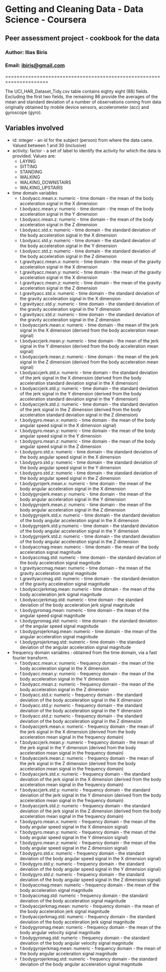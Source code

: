 # Getting and Cleaning Data - Data Science - Coursera
## Peer assessment project - cookbook for the data
### Author: Ilias Biris
### Email: ibiris@gmail.com
=====================================================================

The UCI\_HAR\_Dataset\_Tidy.csv table contains eighty eight (88)
fields. Excluding the first two fields, the remaining 86 provide the
averages of the mean and standard deviation of a number of observations
coming from data originally obtained by mobile device sensors,
accelerometer (acc) and gyroscope (gyro).

## Variables involved

* id: integer - an id for the subject (person) from where the data came. Valued between 1 and 30 (inclusive)
* activity: factor - a set of label to identify the activity for which
  the data is provided. Values are:
  * LAYING
  * SITTING
  * STANDING
  * WALKING
  * WALKING\_DOWNSTAIRS
  * WALKING\_UPSTAIRS
* time domain variables
    * t.bodyacc.mean.x: numeric - time domain - the mean of the body
      acceleration signal in the X dimension
    * t.bodyacc.mean.y: numeric - time domain - the mean of the body
      acceleration signal in the Y dimension
    * t.bodyacc.mean.z: numeric - time domain - the mean of the body
      acceleration signal in the Z dimension
    * t.bodyacc.std.x: numeric - time domain - the standard deviation of
      the body acceleration signal in the X dimension
    * t.bodyacc.std.y: numeric - time domain - the standard deviation of
      the body acceleration signal in the Y dimension
    * t.bodyacc.std.z: numeric - time domain - the standard deviation of
      the body acceleration signal in the Z dimension
    * t.gravityacc.mean.x: numeric - time domain - the mean of the
      gravity acceleration signal in the X dimension
    * t.gravityacc.mean.y: numeric - time domain - the mean of the
      gravity acceleration signal in the X dimension
    * t.gravityacc.mean.z: numeric - time domain - the mean of the
      gravity acceleration signal in the Z dimension
    * t.gravityacc.std.x: numeric - time domain - the standard deviation
      of the gravity acceleration signal in the X dimension
    * t.gravityacc.std.y: numeric - time domain - the standard deviation
      of the gravity acceleration signal in the Y dimension
    * t.gravityacc.std.z: numeric - time domain - the standard deviation
      of the gravity acceleration signal in the Z dimension
    * t.bodyaccjerk.mean.x: numeric - time domain - the mean of the jerk
      signal in the X dimension (derived from the body acceleration mean
      signal)
    * t.bodyaccjerk.mean.y: numeric - time domain - the mean of the jerk
      signal in the Y dimension (derived from the body acceleration mean
      signal)
    * t.bodyaccjerk.mean.z: numeric - time domain - the mean of the jerk
      signal in the Z dimension (derived from the body acceleration mean
      signal)
    * t.bodyaccjerk.std.x: numeric - time domain - the standard
      deviation of the jerk signal in the X dimension (derived from the
      body acceleration standard deviation signal in the X dimension)
    * t.bodyaccjerk.std.y: numeric - time domain - the standard
      deviation of the jerk signal in the Y dimension (derived from the
      body acceleration standard deviation signal in the Y dimension)
    * t.bodyaccjerk.std.z: numeric - time domain - the standard
      deviation of the jerk signal in the Z dimension (derived from the
      body acceleration standard deviation signal in the Z dimension)
    * t.bodygyro.mean.x: numeric - time domain - the mean of the body
      angular speed signal in the X dimension signal)
    * t.bodygyro.mean.y: numeric - time domain - the mean of the body
      angular speed signal in the Y dimension
    * t.bodygyro.mean.z: numeric - time domain - the mean of the body
      angular speed signal in the Z dimension
    * t.bodygyro.std.x: numeric - time domain - the standard deviation
      of the body angular speed signal in the X dimension
    * t.bodygyro.std.y: numeric - time domain - the standard deviation
      of the body angular speed signal in the Y dimension
    * t.bodygyro.std.z: numeric - time domain - the standard deviation
      of the body angular speed signal in the Z dimension
    * t.bodygyrojerk.mean.x: numeric - time domain - the mean of the
      body angular acceleration signal in the X dimension
    * t.bodygyrojerk.mean.y: numeric - time domain - the mean of the
      body angular acceleration signal in the Y dimension
    * t.bodygyrojerk.mean.z: numeric - time domain - the mean of the
      body angular acceleration signal in the Z dimension
    * t.bodygyrojerk.std.x: numeric - time domain - the standard
      deviation of the body angular acceleration signal in the X
      dimension
    * t.bodygyrojerk.std.y:numeric - time domain - the standard
      deviation of the body angular acceleration signal in the Y
      dimension
    * t.bodygyrojerk.std.z: numeric - time domain - the standard
      deviation of the body angular acceleration signal in the Z
      dimension
    * t.bodyaccmag.mean: numeric - time domain - the mean of the body
       acceleration signal magnitude
    * t.bodyaccmag.std: numeric - time domain - the standard deviation
       of the body acceleration signal magnitude
    * t.gravityaccmag.mean: numeric - time domain - the mean of the
       gravity acceleration signal magnitude
    * t.gravityaccmag.std: numeric - time domain - the standard
       deviation of the gravity acceleration signal magnitude
    * t.bodyaccjerkmag.mean: numeric - time domain - the mean of the
       body acceleration jerk signal magnitude
    * t.bodyaccjerkmag.std: numeric - time domain - the standard
       deviation of the body acceleration jerk signal magnitude
    * t.bodygyromag.mean: numeric - time domain - the mean of the
       angular speed signal magnitude
    * t.bodygyromag.std: numeric - time domain - the standard deviation
       of the angular speed signal magnitude
    * t.bodygyrojerkmag.mean: numeric - time domain - the mean of the
       angular acceleration signal magnitude
    * t.bodygyrojerkmag.std: numeric - time domain - the standard
       deviation of the angular acceleration signal magnitude
* frequency domain variables : obtained from the time domain, via a fast
  fourier transform. 
    * f.bodyacc.mean.x: numeric - frequency domain - the mean of the
      body acceleration signal in the X dimension
    * f.bodyacc.mean.y: numeric - frequency domain - the mean of the
      body acceleration signal in the Y dimension
    * f.bodyacc.mean.z: numeric - frequency domain - the mean of the
      body acceleration signal in the Z dimension
    * f.bodyacc.std.x: numeric - frequency domain - the standard
      deviation of the body acceleration signal in the X dimension
    * f.bodyacc.std.y: numeric - frequency domain - the standard
      deviation of the body acceleration signal in the Y dimension
    * f.bodyacc.std.z: numeric - frequency domain - the standard
      deviation of the body acceleration signal in the Z dimension
    * f.bodyaccjerk.mean.x: numeric - frequency domain - the mean of the
      jerk signal in the X dimension (derived from the body acceleration
      mean signal in the frequency domain)
    * f.bodyaccjerk.mean.y: numeric - frequency domain - the mean of the
      jerk signal in the Y dimension (derived from the body acceleration
      mean signal in the frequency domain)
    * f.bodyaccjerk.mean.z: numeric - frequency domain - the mean of the
      jerk signal in the Z dimension (derived from the body acceleration
      mean signal in the frequency domain)
    * f.bodyaccjerk.std.x: numeric - frequency domain - the standard
      deviation of the jerk signal in the X dimension (derived from the
      body acceleration mean signal in the frequency domain)
    * f.bodyaccjerk.std.y: numeric - frequency domain - the standard
      deviation of the jerk signal in the Y dimension (derived from the
      body acceleration mean signal in the frequency domain)
    * f.bodyaccjerk.std.z: numeric - frequency domain - the standard
      deviation of the jerk signal in the Z dimension (derived from the
      body acceleration mean signal in the frequency domain)
    * f.bodygyro.mean.x: numeric - frequency domain - the mean of the
      body angular speed signal in the X dimension signal)
    * f.bodygyro.mean.y: numeric - frequency domain - the mean of the
      body angular speed signal in the Y dimension signal)
    * f.bodygyro.mean.z: numeric - frequency domain - the mean of the
      body angular speed signal in the Z dimension signal)
    * f.bodygyro.std.x: numeric - frequency domain - the standard
      deviation of the body angular speed signal in the X dimension
      signal)
    * f.bodygyro.std.y: numeric - frequency domain - the standard
      deviation of the body angular speed signal in the Y dimension
      signal)
    * f.bodygyro.std.z: numeric - frequency domain - the standard
      deviation of the body angular speed signal in the Z dimension
      signal)
    * f.bodyaccmag.mean: numeric - frequency domain - the mean of the
       body acceleration signal magnitude
    * f.bodyaccmag.std: numeric - frequency domain - the standard
       deviation of the body acceleration signal magnitude
    * f.bodyaccjerkmag.mean: numeric - frequency domain - the mean of
       the body acceleration jerk signal magnitude
    * f.bodyaccjerkmag.std: numeric - frequency domain - the standard
       deviation of the body acceleration jerk signal magnitude
    * f.bodygyromag.mean: numeric - frequency domain - the mean of
       the body angular velocity signal magnitude
    * f.bodygyromag.std: numeric - frequency domain - the standard
       deviation of the body angular velocity signal magnitude
    * f.bodygyrojerkmag.mean: numeric - frequency domain - the mean of
       the body angular acceleration signal magnitude
    * f.bodygyrojerkmag.std: numeric - frequency domain - the standard
       deviation of the body angular acceleration signal magnitude
